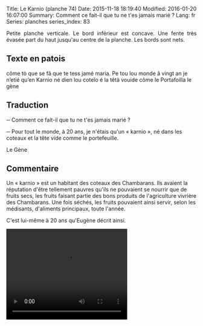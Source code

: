 Title: Le Karnio (planche 74)
Date: 2015-11-18 18:19:40
Modified: 2016-01-20 16:07:00
Summary: Comment ce fait-il que tu ne t'es jamais marié ?
Lang: fr
Series: planches
series_index: 83

<p style="text-align:justify;">Petite planche verticale. Le bord
inférieur est concave. Une fente très évasée part du haut jusqu'au
centre de la planche. Les bords sont nets.</p>

<figure class="image-block" style="float: right;">
  <img alt="" src="{static}/images/planche_74.png">
  <figcaption style="max-width: 259px"></figcaption>
</figure>

## Texte en patois

côme tò que se fâ que te tess jamé maria.  Pe tou lou monde â vingt an
je n’etié qu’en Karnio né dien lou coteîo é la têtà vouide côme le
Portafoilla le gène

## Traduction

─ Comment ce fait-il que tu ne t'es jamais marié ?

─ Pour tout le monde, à 20 ans, je n'étais qu'un « karnio », né dans
  les coteaux et la tête vide comme le portefeuille.

Le Gène

## Commentaire

Un « karnio » est un habitant des coteaux des Chambarans. Ils avaient
la réputation d'être tellement pauvres qu'ils ne pouvaient se nourrir
que de fruits secs, les fruits faisant partie des bons produits de
l'agriculture vivrière des Chambarans. Une fois séchés, les fruits
pouvaient ainsi servir, selon les médisants, d'aliments principaux,
toute l'année.  

C'est lui-même à 20 ans qu'Eugène décrit ainsi.

<video width="320" height="240" controls>
  <source src="https://d1njpgd0ygatdn.cloudfront.net/video_74.mp4" type="video/mp4">
</video>
